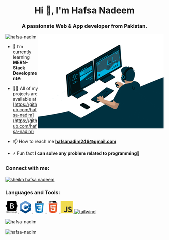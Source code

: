 <h1 align="center">Hi 👋, I'm Hafsa Nadeem</h1>
<h3 align="center">A passionate Web & App developer from Pakistan.</h3>

<img align="right" width="400px" src="./output-onlinegiftools.gif">
<p align="left"> <img src="https://komarev.com/ghpvc/?username=hafsa-nadim&label=Profile%20views&color=0e75b6&style=flat" alt="hafsa-nadim" /> </p>

- 🌱 I’m currently learning **MERN-Stack Development🔥**

- 👨‍💻 All of my projects are available at [https://github.com/hafsa-nadim](https://github.com/hafsa-nadim)

- 📫 How to reach me **hafsanadim246@gmail.com**

- ⚡ Fun fact **I can solve any problem related to programming🤞**

<h3 align="left">Connect with me:</h3>
<p align="left">
<a href="https://linkedin.com/in/sheikh hafsa nadeem" target="blank"><img align="center" src="https://raw.githubusercontent.com/rahuldkjain/github-profile-readme-generator/master/src/images/icons/Social/linked-in-alt.svg" alt="sheikh hafsa nadeem" height="30" width="40" /></a>
</p>

<h3 align="left">Languages and Tools:</h3>
<p align="left"> <a href="https://getbootstrap.com" target="_blank" rel="noreferrer"> <img src="https://raw.githubusercontent.com/devicons/devicon/master/icons/bootstrap/bootstrap-plain-wordmark.svg" alt="bootstrap" width="40" height="40"/> </a> <a href="https://www.w3schools.com/cpp/" target="_blank" rel="noreferrer"> <img src="https://raw.githubusercontent.com/devicons/devicon/master/icons/cplusplus/cplusplus-original.svg" alt="cplusplus" width="40" height="40"/> </a> <a href="https://www.w3schools.com/css/" target="_blank" rel="noreferrer"> <img src="https://raw.githubusercontent.com/devicons/devicon/master/icons/css3/css3-original-wordmark.svg" alt="css3" width="40" height="40"/> </a> <a href="https://www.w3.org/html/" target="_blank" rel="noreferrer"> <img src="https://raw.githubusercontent.com/devicons/devicon/master/icons/html5/html5-original-wordmark.svg" alt="html5" width="40" height="40"/> </a> <a href="https://developer.mozilla.org/en-US/docs/Web/JavaScript" target="_blank" rel="noreferrer"> <img src="https://raw.githubusercontent.com/devicons/devicon/master/icons/javascript/javascript-original.svg" alt="javascript" width="40" height="40"/> </a> <a href="https://tailwindcss.com/" target="_blank" rel="noreferrer"> <img src="https://www.vectorlogo.zone/logos/tailwindcss/tailwindcss-icon.svg" alt="tailwind" width="40" height="40"/> </a> </p>

<p><img align="center" src="https://github-readme-stats.vercel.app/api/top-langs?username=hafsa-nadim&show_icons=true&locale=en&layout=compact" alt="hafsa-nadim" /></p>

<p><img align="center" src="https://github-readme-streak-stats.herokuapp.com/?user=hafsa-nadim&" alt="hafsa-nadim" /></p>

